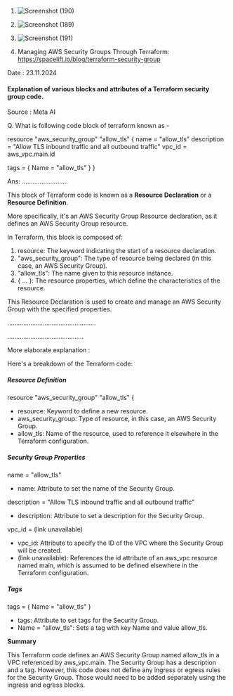 1. ![Screenshot (190)](https://github.com/user-attachments/assets/b9ca8de2-0c33-46bc-b672-c2a94efe8498)

2. ![Screenshot (189)](https://github.com/user-attachments/assets/941162ae-dd73-4db9-9fdd-75bc4d6b9d7d)

3. ![Screenshot (191)](https://github.com/user-attachments/assets/0572ced6-99be-4809-84bd-28fda25c2350)

4. Managing AWS Security Groups Through Terraform: https://spacelift.io/blog/terraform-security-group








Date : 23.11.2024

#### Explanation of various blocks and attributes of a Terraform security group code.

Source : Meta AI

Q.  What is following code block of terraform known as -

resource "aws_security_group" "allow_tls" {
 name        = "allow_tls"
  description = "Allow TLS inbound traffic and all outbound traffic"
  vpc_id      = aws_vpc.main.id

  tags = {
    Name = "allow_tls"
  }
}


Ans:
..........................

 This block of Terraform code is known as a **Resource Declaration** or a **Resource Definition**.

More specifically, it's an AWS Security Group Resource declaration, as it defines an AWS Security Group resource.

In Terraform, this block is composed of:

1. resource: The keyword indicating the start of a resource declaration.
2. "aws_security_group": The type of resource being declared (in this case, an AWS Security Group).
3. "allow_tls": The name given to this resource instance.
4. { ... }: The resource properties, which define the characteristics of the resource.

This Resource Declaration is used to create and manage an AWS Security Group with the specified properties.

..................................................

...........................................

More elaborate explanation :

Here's a breakdown of the Terraform code:

##### Resource Definition

resource "aws_security_group" "allow_tls" {

- resource: Keyword to define a new resource.
- aws_security_group: Type of resource, in this case, an AWS Security Group.
- allow_tls: Name of the resource, used to reference it elsewhere in the Terraform configuration.

##### Security Group Properties

name = "allow_tls"

- name: Attribute to set the name of the Security Group.

description = "Allow TLS inbound traffic and all outbound traffic"

- description: Attribute to set a description for the Security Group.

vpc_id = (link unavailable)

- vpc_id: Attribute to specify the ID of the VPC where the Security Group will be created.
- (link unavailable): References the id attribute of an aws_vpc resource named main, which is assumed to be defined elsewhere in the Terraform configuration.

##### Tags

tags = { Name = "allow_tls" }

- tags: Attribute to set tags for the Security Group.
- Name = "allow_tls": Sets a tag with key Name and value allow_tls.

**Summary**

This Terraform code defines an AWS Security Group named allow_tls in a VPC referenced by aws_vpc.main. The Security Group has a description and a tag. However, this code does not define any ingress or egress rules for the Security Group. Those would need to be added separately using the ingress and egress blocks.
